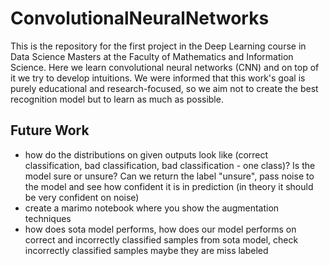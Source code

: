 # ConvolutionalNeuralNetworks

This is the repository for the first project in the Deep Learning course in Data Science Masters at the Faculty of Mathematics and Information Science. Here we learn convolutional neural networks (CNN) and on top of it we try to develop intuitions. We were informed that this work's goal is purely educational and research-focused, so we aim not to create the best recognition model but to learn as much as possible.

## Future Work

* how do the distributions on given outputs look like (correct classification, bad classification, bad classification - one class)? Is the model sure or unsure? Can we return the label "unsure", pass noise to the model and see how confident it is in prediction (in theory it should be very confident on noise)
* create a marimo notebook where you show the augmentation techniques
* how does sota model performs, how does our model performs on correct and incorrectly classified samples from sota model, check incorrectly classified samples maybe they are miss labeled
